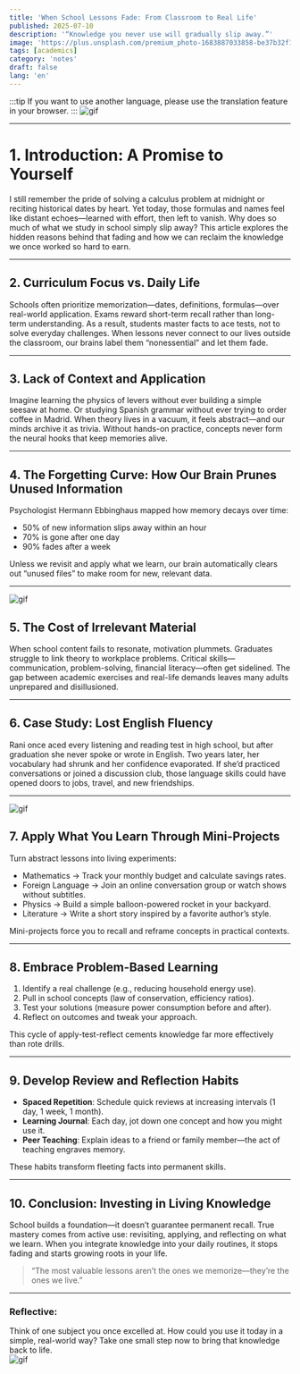 ```yaml
---
title: 'When School Lessons Fade: From Classroom to Real Life'
published: 2025-07-10
description: '“Knowledge you never use will gradually slip away.”'
image: 'https://plus.unsplash.com/premium_photo-1683887033858-be37b32f17a9?w=600&auto=format&fit=crop&q=60&ixlib=rb-4.1.0&ixid=M3wxMjA3fDB8MHxzZWFyY2h8OXx8bGVzc29ufGVufDB8fDB8fHww'
tags: [academics]
category: 'notes'
draft: false 
lang: 'en'
---
```


:::tip
If you want to use another language, please use the translation feature in your browser.
:::
![gif](https://media.tenor.com/ByJKFOPHQZ4AAAAM/anime-gif-anime.gif)

---

# 1. Introduction: A Promise to Yourself

I still remember the pride of solving a calculus problem at midnight or reciting historical dates by heart. Yet today, those formulas and names feel like distant echoes—learned with effort, then left to vanish. Why does so much of what we study in school simply slip away? This article explores the hidden reasons behind that fading and how we can reclaim the knowledge we once worked so hard to earn.

---

## 2. Curriculum Focus vs. Daily Life

Schools often prioritize memorization—dates, definitions, formulas—over real-world application. Exams reward short-term recall rather than long-term understanding. As a result, students master facts to ace tests, not to solve everyday challenges. When lessons never connect to our lives outside the classroom, our brains label them “nonessential” and let them fade.

---

## 3. Lack of Context and Application

Imagine learning the physics of levers without ever building a simple seesaw at home. Or studying Spanish grammar without ever trying to order coffee in Madrid. When theory lives in a vacuum, it feels abstract—and our minds archive it as trivia. Without hands-on practice, concepts never form the neural hooks that keep memories alive.

---

## 4. The Forgetting Curve: How Our Brain Prunes Unused Information

Psychologist Hermann Ebbinghaus mapped how memory decays over time:
- 50% of new information slips away within an hour  
- 70% is gone after one day  
- 90% fades after a week  

Unless we revisit and apply what we learn, our brain automatically clears out “unused files” to make room for new, relevant data.

---

![gif](https://media.tenor.com/dAMXw_MX-d0AAAAM/anime-gif-anime.gif)
## 5. The Cost of Irrelevant Material

When school content fails to resonate, motivation plummets. Graduates struggle to link theory to workplace problems. Critical skills—communication, problem-solving, financial literacy—often get sidelined. The gap between academic exercises and real-life demands leaves many adults unprepared and disillusioned.

---

## 6. Case Study: Lost English Fluency

Rani once aced every listening and reading test in high school, but after graduation she never spoke or wrote in English. Two years later, her vocabulary had shrunk and her confidence evaporated. If she’d practiced conversations or joined a discussion club, those language skills could have opened doors to jobs, travel, and new friendships.

---

![gif](https://media.tenor.com/UHYgSGkjpusAAAAM/anime-read-book.gif)
## 7. Apply What You Learn Through Mini-Projects

Turn abstract lessons into living experiments:

- Mathematics → Track your monthly budget and calculate savings rates.  
- Foreign Language → Join an online conversation group or watch shows without subtitles.  
- Physics → Build a simple balloon-powered rocket in your backyard.  
- Literature → Write a short story inspired by a favorite author’s style.

Mini-projects force you to recall and reframe concepts in practical contexts.

---

## 8. Embrace Problem-Based Learning

1. Identify a real challenge (e.g., reducing household energy use).  
2. Pull in school concepts (law of conservation, efficiency ratios).  
3. Test your solutions (measure power consumption before and after).  
4. Reflect on outcomes and tweak your approach.

This cycle of apply-test-reflect cements knowledge far more effectively than rote drills.

---

## 9. Develop Review and Reflection Habits

- **Spaced Repetition**: Schedule quick reviews at increasing intervals (1 day, 1 week, 1 month).  
- **Learning Journal**: Each day, jot down one concept and how you might use it.  
- **Peer Teaching**: Explain ideas to a friend or family member—the act of teaching engraves memory.

These habits transform fleeting facts into permanent skills.

---

## 10. Conclusion: Investing in Living Knowledge

School builds a foundation—it doesn’t guarantee permanent recall. True mastery comes from active use: revisiting, applying, and reflecting on what we learn. When you integrate knowledge into your daily routines, it stops fading and starts growing roots in your life.

> “The most valuable lessons aren’t the ones we memorize—they’re the ones we live.”

---

### Reflective:
Think of one subject you once excelled at. How could you use it today in a simple, real-world way? Take one small step now to bring that knowledge back to life.  
![gif](https://media.tenor.com/EKe-Y5nskLQAAAAM/learn-to-sit-back-and-observe.gif)